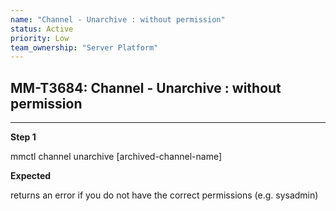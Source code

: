 ```yaml
---
name: "Channel - Unarchive : without permission"
status: Active
priority: Low
team_ownership: "Server Platform"
---
```


## MM-T3684: Channel - Unarchive : without permission

---

**Step 1**

mmctl channel unarchive \[archived-channel-name]

**Expected**

returns an error if you do not have the correct permissions (e.g. sysadmin)

